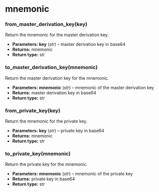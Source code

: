 # mnemonic

### from_master_derivation_key(key)

Return the mnemonic for the master derivation key.

* **Parameters:**
  **key** (*str*) – master derivation key in base64
* **Returns:**
  mnemonic
* **Return type:**
  str

### to_master_derivation_key(mnemonic)

Return the master derivation key for the mnemonic.

* **Parameters:**
  **mnemonic** (*str*) – mnemonic of the master derivation key
* **Returns:**
  master derivation key in base64
* **Return type:**
  str

### from_private_key(key)

Return the mnemonic for the private key.

* **Parameters:**
  **key** (*str*) – private key in base64
* **Returns:**
  mnemonic
* **Return type:**
  str

### to_private_key(mnemonic)

Return the private key for the mnemonic.

* **Parameters:**
  **mnemonic** (*str*) – mnemonic of the private key
* **Returns:**
  private key in base64
* **Return type:**
  str
